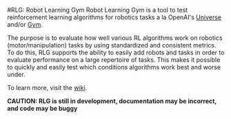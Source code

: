 #RLG: Robot Learning Gym
Robot Learning Gym is a tool to test reinforcement learning algorithms for robotics tasks a la OpenAI's [Universe](https://universe.openai.com/) and/or [Gym](https://gym.openai.com).

The purpose is to evaluate how well various RL algorithms work on robotics (motor/manipulation) tasks by using standardized and consistent metrics.
To do this, RLG supports the ability to easily add robots and tasks in order to evaluate performance on a large repertoire of tasks. This makes it possible to quickly and easily test which conditions algorithms work best and worse under.

To learn more, visit the [wiki](https://github.com/ashwinreddy/rlg/wiki).

**CAUTION: RLG is still in development, documentation may be incorrect, and code may be buggy**
